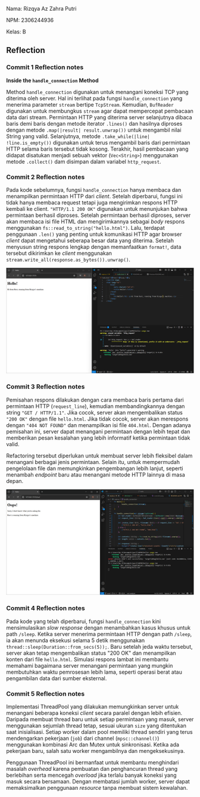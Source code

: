 Nama: Rizqya Az Zahra Putri

NPM: 2306244936

Kelas: B

## Reflection
### Commit 1 Reflection notes
**Inside the `handle_connection` Method**

Method `handle_connection` digunakan untuk menangani koneksi TCP yang diterima oleh server. Hal ini terlihat pada fungsi `handle_connection` yang menerima parameter `stream` bertipe `TcpStream`. Kemudian, `BufReader` digunakan untuk membungkus `stream` agar dapat mempercepat pembacaan data dari stream. Permintaan HTTP yang diterima server selanjutnya dibaca baris demi baris dengan metode iterator `.lines()` dan hasilnya diproses dengan metode `.map(|result| result.unwrap())` untuk mengambil nilai String yang valid. Selanjutnya, metode `.take_while(|line| !line.is_empty())` digunakan untuk terus mengambil baris dari permintaan HTTP selama baris tersebut tidak kosong. Terakhir, hasil pembacaan yang didapat disatukan menjadi sebuah vektor (`Vec<String>`) menggunakan metode `.collect()` dam disimpan dalam variabel `http_request`.

### Commit 2 Reflection notes
Pada kode sebelumnya, fungsi `handle_connection` hanya membaca dan menampilkan permintaan HTTP dari _client_. Setelah diperbarui, fungsi ini tidak hanya membaca request tetapi juga mengirimkan respons HTTP kembali ke client. `"HTTP/1.1 200 OK"` digunakan untuk menunjukan bahwa permintaan berhasil diproses. Setelah permintaan berhasil diproses, server akan membaca isi file HTML dan mengirimkannya sebagai _body_ respons menggunakan `fs::read_to_string("hello.html")`. Lalu, terdapat penggunaan `.len()` yang penting untuk komunikasi HTTP agar browser _client_ dapat mengetahui seberapa besar data yang diterima. Setelah menyusun string respons lengkap dengan memanfaatkan `format!`, data tersebut dikirimkan ke _client_ menggunakan `stream.write_all(response.as_bytes()).unwrap()`.

![Commit 2 screen capture](/assets/images/commit2.png)

### Commit 3 Reflection notes
Pemisahan respons dilakukan dengan cara membaca baris pertama dari permintaan HTTP (`request_line`), kemudian membandingkannya dengan string `"GET / HTTP/1.1"`. Jika cocok, server akan mengembalikan status `"200 OK"` dengan file `hello.html`. Jika tidak cocok, server akan merespons dengan `"404 NOT FOUND"` dan menampilkan isi file `404.html`. Dengan adanya pemisahan ini, server dapat menangani permintaan dengan lebih tepat dan memberikan pesan kesalahan yang lebih informatif ketika permintaan tidak valid.

Refactoring tersebut diperlukan untuk membuat server lebih fleksibel dalam menangani berbagai jenis permintaan. Selain itu, untuk mempermudah pengelolaan file dan memungkinkan pengembangan lebih lanjut, seperti menambah _endpoint_ baru atau menangani metode HTTP lainnya di masa depan. 

![Commit 3 screen capture](/assets/images/commit3.png)

### Commit 4 Reflection notes
Pada kode yang telah diperbarui, fungsi `handle_connection` kini mensimulasikan _slow response_ dengan menambahkan kasus khusus untuk path `/sleep`. Ketika server menerima permintaan HTTP dengan path `/sleep`, ia akan menunda eksekusi selama 5 detik menggunakan `thread::sleep(Duration::from_secs(5));`. Baru setelah jeda waktu tersebut, server akan tetap mengembalikan status "200 OK" dan menampilkan konten dari file `hello.html`. Simulasi respons lambat ini membantu memahami bagaimana server menangani permintaan yang mungkin membutuhkan waktu pemrosesan lebih lama, seperti operasi berat atau pengambilan data dari sumber eksternal.

### Commit 5 Reflection notes
Implementasi ThreadPool yang dilakukan memungkinkan server untuk menangani beberapa koneksi _client_ secara paralel dengan lebih efisien. Daripada membuat thread baru untuk setiap permintaan yang masuk, server menggunakan sejumlah thread tetap, sesuai ukuran `size` yang ditentukan saat inisialisasi. Setiap worker dalam pool memiliki thread sendiri yang terus mendengarkan pekerjaan (`job`) dari channel (`mpsc::channel()`) menggunakan kombinasi Arc dan Mutex untuk sinkronisasi. Ketika ada pekerjaan baru, salah satu worker mengambilnya dan mengeksekusinya.

Penggunaan ThreadPool ini bermanfaat untuk membantu menghindari masalah _overhead_ karena pembuatan dan penghancuran thread yang berlebihan serta mencegah _overload_ jika terlalu banyak koneksi yang masuk secara bersamaan. Dengan membatasi jumlah worker, server dapat memaksimalkan penggunaan _resource_ tanpa membuat sistem kewalahan.